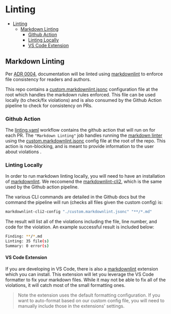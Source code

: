 # Linting

- [Linting](#linting)
  - [Markdown Linting](#markdown-linting)
    - [Github Action](#github-action)
    - [Linting Locally](#linting-locally)
    - [VS Code Extension](#vs-code-extension)

## Markdown Linting

Per [ADR 0004](./architecture/decisions/0004-documentation.md), documentation
will be linted using
[markdownlint](https://github.com/DavidAnson/markdownlint/tree/main) to enforce
file consistency for readers and authors.

This repo contains a
[custom.markdownlint.jsonc](../../custom.markdownlint.jsonc) configuration file
at the root which handles the markdown rules enforced. This file can be used
locally (to check/fix violations) and is also consumed by the Github Action
pipeline to check for consistency on PRs.

### Github Action

The [linting.yaml](../.github/workflows/linting.yaml) workflow contains the
github action that will run on for each PR. The `"Markdown Linting"` job handles
running the [markdown linter](https://github.com/DavidAnson/markdownlint-cli2)
using the [custom.markdownlint.jsonc](../../custom.markdownlint.jsonc) config
file at the root of the repo. This action is non-blocking, and is meant to
provide information to the user about violations .

### Linting Locally

In order to run markdown linting locally, you will need to have an installation
of [markdownlint](https://github.com/DavidAnson/markdownlint). We reccomend the
[markdownlint-cli2](https://github.com/DavidAnson/markdownlint-cli2), which is
the same used by the Github action pipeline.

The various CLI commands are detailed in the Github docs but the command the
pipeline will run (checks all files given the custom config) is:

```bash
markdownlint-cli2-config "./custom.markdownlint.jsonc" "**/*.md"
```

The result will list all of the violations including the file, line number, and
code for the violation. An example successful result is included below:

```bash
Finding: **/*.md
Linting: 35 file(s)
Summary: 0 error(s)
```

#### VS Code Extension

If you are developing in VS Code, there is also a
[markdownlint](https://marketplace.visualstudio.com/items?itemName=DavidAnson.vscode-markdownlint)
extension which you can install. This extension will let you leverage the VS
Code formatter to fix your markdown files. While it may not be able to fix all
of the violations, it will catch most of the small formatting ones.

> Note the extension uses the default formatting configuration. If you want to
> auto-format based on our custom config file, you will need to manually include
> those in the extensions' settings.
